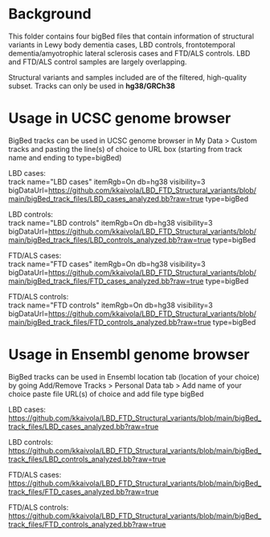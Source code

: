 # Background

This folder contains four bigBed files that contain information of structural variants in Lewy body dementia cases, LBD controls, frontotemporal dementia/amyotrophic lateral sclerosis cases and FTD/ALS controls. LBD and FTD/ALS control samples are largely overlapping.

Structural variants and samples included are of the filtered, high-quality subset. Tracks can only be used in **hg38/GRCh38**

# Usage in UCSC genome browser
BigBed tracks can be used in UCSC genome browser in My Data > Custom tracks and pasting the line(s) of choice to URL box (starting from track name and ending to type=bigBed)

LBD cases:  
track name="LBD cases" itemRgb=On db=hg38 visibility=3 bigDataUrl=https://github.com/kkaivola/LBD_FTD_Structural_variants/blob/main/bigBed_track_files/LBD_cases_analyzed.bb?raw=true type=bigBed

LBD controls:  
track name="LBD controls" itemRgb=On db=hg38 visibility=3 bigDataUrl=https://github.com/kkaivola/LBD_FTD_Structural_variants/blob/main/bigBed_track_files/LBD_controls_analyzed.bb?raw=true type=bigBed

FTD/ALS cases:  
track name="FTD cases" itemRgb=On db=hg38 visibility=3 bigDataUrl=https://github.com/kkaivola/LBD_FTD_Structural_variants/blob/main/bigBed_track_files/FTD_cases_analyzed.bb?raw=true type=bigBed

FTD/ALS controls:  
track name="FTD controls" itemRgb=On db=hg38 visibility=3 bigDataUrl=https://github.com/kkaivola/LBD_FTD_Structural_variants/blob/main/bigBed_track_files/FTD_controls_analyzed.bb?raw=true type=bigBed

# Usage in Ensembl genome browser
BigBed tracks can be used in Ensembl location tab (location of your choice) by going Add/Remove Tracks > Personal Data tab > Add name of your choice paste file URL(s) of choice and add file type bigBed

LBD cases: https://github.com/kkaivola/LBD_FTD_Structural_variants/blob/main/bigBed_track_files/LBD_cases_analyzed.bb?raw=true

LBD controls: https://github.com/kkaivola/LBD_FTD_Structural_variants/blob/main/bigBed_track_files/LBD_controls_analyzed.bb?raw=true

FTD/ALS cases: https://github.com/kkaivola/LBD_FTD_Structural_variants/blob/main/bigBed_track_files/FTD_cases_analyzed.bb?raw=true

FTD/ALS controls: https://github.com/kkaivola/LBD_FTD_Structural_variants/blob/main/bigBed_track_files/FTD_controls_analyzed.bb?raw=true
